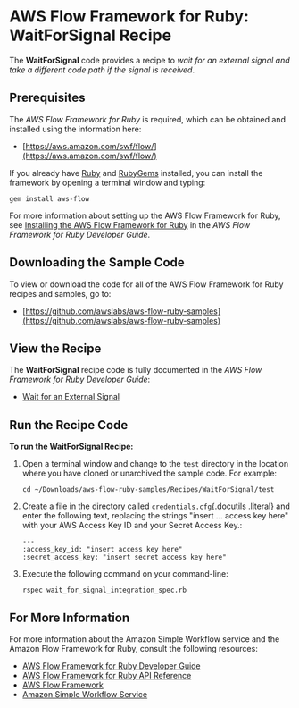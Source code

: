 AWS Flow Framework for Ruby: WaitForSignal Recipe
=================================================

The **WaitForSignal** code provides a recipe to *wait for an external
signal and take a different code path if the signal is received*.

Prerequisites
-------------

The *AWS Flow Framework for Ruby* is required, which can be obtained and
installed using the information here:

-   [https://aws.amazon.com/swf/flow/](https://aws.amazon.com/swf/flow/)

If you already have [Ruby](https://www.ruby-lang.org/) and
[RubyGems](http://rubygems.org/) installed, you can install the
framework by opening a terminal window and typing:

~~~~
gem install aws-flow
~~~~

For more information about setting up the AWS Flow Framework for Ruby,
see [Installing the AWS Flow Framework for
Ruby](http://docs.aws.amazon.com/amazonswf/latest/awsrbflowguide/installing.html)
in the *AWS Flow Framework for Ruby Developer Guide*.

Downloading the Sample Code
---------------------------

To view or download the code for all of the AWS Flow Framework for Ruby
recipes and samples, go to:

-   [https://github.com/awslabs/aws-flow-ruby-samples](https://github.com/awslabs/aws-flow-ruby-samples)

View the Recipe
---------------

The **WaitForSignal** recipe code is fully documented in the *AWS Flow
Framework for Ruby Developer Guide*:

-   [Wait for an External
    Signal](http://docs.aws.amazon.com/amazonswf/latest/awsrbflowguide/recipes-waitforsignal.html)

Run the Recipe Code
-------------------

**To run the WaitForSignal Recipe:**

1.  Open a terminal window and change to the `test`
    directory in the location where you have cloned or unarchived the
    sample code. For example:

    ~~~~
    cd ~/Downloads/aws-flow-ruby-samples/Recipes/WaitForSignal/test
    ~~~~

2.  Create a file in the directory called `credentials.cfg`{.docutils
    .literal} and enter the following text, replacing the strings
    "insert ... access key here" with your AWS Access Key ID and your
    Secret Access Key.:

    ~~~~
    ---
    :access_key_id: "insert access key here"
    :secret_access_key: "insert secret access key here"
    ~~~~

3.  Execute the following command on your command-line:

    ~~~~
    rspec wait_for_signal_integration_spec.rb
    ~~~~

For More Information
--------------------

For more information about the Amazon Simple Workflow service and the
Amazon Flow Framework for Ruby, consult the following resources:

-   [AWS Flow Framework for Ruby Developer
    Guide](http://docs.aws.amazon.com/amazonswf/latest/awsrbflowguide/)
-   [AWS Flow Framework for Ruby API
    Reference](https://docs.aws.amazon.com/amazonswf/latest/awsrbflowapi/)
-   [AWS Flow Framework](http://aws.amazon.com/swf/flow/)
-   [Amazon Simple Workflow Service](http://aws.amazon.com/swf/)

